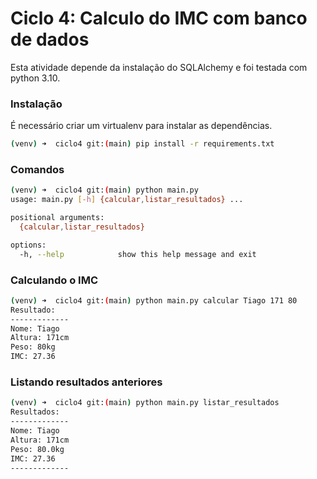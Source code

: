 # Ciclo 4: Calculo do IMC com banco de dados

Esta atividade depende da instalação do SQLAlchemy e foi testada com python 3.10.

### Instalação

É necessário criar um virtualenv para instalar as dependências.

```bash
(venv) ➜  ciclo4 git:(main) pip install -r requirements.txt
```

### Comandos

```bash
(venv) ➜  ciclo4 git:(main) python main.py
usage: main.py [-h] {calcular,listar_resultados} ...

positional arguments:
  {calcular,listar_resultados}

options:
  -h, --help            show this help message and exit
```

### Calculando o IMC

```bash
(venv) ➜  ciclo4 git:(main) python main.py calcular Tiago 171 80
Resultado:
-------------
Nome: Tiago
Altura: 171cm
Peso: 80kg
IMC: 27.36
```

### Listando resultados anteriores

```bash
(venv) ➜  ciclo4 git:(main) python main.py listar_resultados
Resultados:
-------------
Nome: Tiago
Altura: 171cm
Peso: 80.0kg
IMC: 27.36
-------------
```
